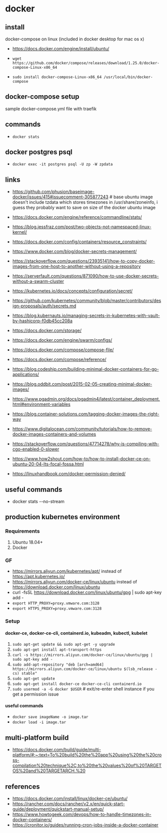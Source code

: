 # docker


## install

docker-compose on linux (included in docker desktop for mac os x)

* https://docs.docker.com/engine/install/ubuntu/

* `wget https://github.com/docker/compose/releases/download/1.25.0/docker-compose-Linux-x86_64`
* `sudo install docker-compose-Linux-x86_64 /usr/local/bin/docker-compose`

## docker-compose setup

sample docker-compose.yml file with traefik

## commands

* `docker stats`

## docker postgres psql

* `docker exec -it postgres psql -U zp -W zpdata`

## links

* https://github.com/phusion/baseimage-docker/issues/415#issuecomment-305877243 # base ubuntu image doesn't include tzdata which stores timezones in /usr/share/zoneinfo, i guess they probably want to save on size of the docker ubuntu image
* https://docs.docker.com/engine/reference/commandline/stats/
* https://blog.jessfraz.com/post/two-objects-not-namespaced-linux-kernel/
* https://docs.docker.com/config/containers/resource_constraints/

* https://www.docker.com/blog/docker-secrets-management/
* https://stackoverflow.com/questions/23935141/how-to-copy-docker-images-from-one-host-to-another-without-using-a-repository
* https://serverfault.com/questions/871090/how-to-use-docker-secrets-without-a-swarm-cluster
* https://kubernetes.io/docs/concepts/configuration/secret/
* https://github.com/kubernetes/community/blob/master/contributors/design-proposals/auth/secrets.md
* https://blog.kubernauts.io/managing-secrets-in-kubernetes-with-vault-by-hashicorp-f0db45cc208a
* https://docs.docker.com/storage/
* https://docs.docker.com/engine/swarm/configs/
* https://docs.docker.com/compose/compose-file/
* https://docs.docker.com/compose/reference/
* https://blog.codeship.com/building-minimal-docker-containers-for-go-applications/
* https://blog.oddbit.com/post/2015-02-05-creating-minimal-docker-images/
* https://www.pgadmin.org/docs/pgadmin4/latest/container_deployment.html#environment-variables
* https://blog.container-solutions.com/tagging-docker-images-the-right-way
* https://www.digitalocean.com/community/tutorials/how-to-remove-docker-images-containers-and-volumes
* https://stackoverflow.com/questions/47714278/why-is-compiling-with-cgo-enabled-0-slower
* https://www.how2shout.com/how-to/how-to-install-docker-ce-on-ubuntu-20-04-lts-focal-fossa.html
* https://linuxhandbook.com/docker-permission-denied/

## useful commands

* docker stats --no-stream

## production kubernetes environment

### Requirements

1.  Ubuntu 18.04+
1.  Docker

### GF

* https://mirrors.aliyun.com/kubernetes/apt/ instead of https://apt.kubernetes.io/
* https://mirrors.aliyun.com/docker-ce/linux/ubuntu instead of https://download.docker.com/linux/ubuntu
* curl -fsSL https://download.docker.com/linux/ubuntu/gpg | sudo apt-key add -
* `export HTTP_PROXY=proxy.vmware.com:3128`
* `export HTTPS_PROXY=proxy.vmware.com:3128`

### Setup

#### docker-ce, docker-ce-cli, containerd.io, kubeadm, kubectl, kubelet

1. `sudo apt-get update && sudo apt-get -y upgrade`
1. `sudo apt-get install apt-transport-https`
1. `curl -s https://mirrors.aliyun.com/docker-ce/linux/ubuntu/gpg | sudo apt-key add -`
1. `sudo add-apt-repository "deb [arch=amd64] https://mirrors.aliyun.com/docker-ce/linux/ubuntu $(lsb_release -cs) stable"`
1. `sudo apt-get update`
1. `sudo apt-get install docker-ce docker-ce-cli containerd.io`
1. `sudo usermod -a -G docker $USER` # exit/re-enter shell instance if you get a permission issue


#### useful commands
* `docker save imageName -o image.tar`
* `docker load -i image.tar`


## multi-platform build

* https://docs.docker.com/build/guide/multi-platform/#:~:text=To%20build%20the%20app%20using%20the%20cross-compilation%20technique%2C,to%20the%20values%20of%20TARGETOS%20and%20TARGETARCH.%20


## references


* https://docs.docker.com/install/linux/docker-ce/ubuntu/
* https://rancher.com/docs/rancher/v2.x/en/quick-start-guide/deployment/quickstart-manual-setup/
* https://www.howtogeek.com/devops/how-to-handle-timezones-in-docker-containers/
* https://cronitor.io/guides/running-cron-jobs-inside-a-docker-container